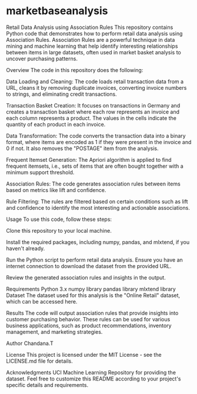 # marketbaseanalysis
Retail Data Analysis using Association Rules
This repository contains Python code that demonstrates how to perform retail data analysis using Association Rules. Association Rules are a powerful technique in data mining and machine learning that help identify interesting relationships between items in large datasets, often used in market basket analysis to uncover purchasing patterns.

Overview
The code in this repository does the following:

Data Loading and Cleaning: The code loads retail transaction data from a URL, cleans it by removing duplicate invoices, converting invoice numbers to strings, and eliminating credit transactions.

Transaction Basket Creation: It focuses on transactions in Germany and creates a transaction basket where each row represents an invoice and each column represents a product. The values in the cells indicate the quantity of each product in each invoice.

Data Transformation: The code converts the transaction data into a binary format, where items are encoded as 1 if they were present in the invoice and 0 if not. It also removes the "POSTAGE" item from the analysis.

Frequent Itemset Generation: The Apriori algorithm is applied to find frequent itemsets, i.e., sets of items that are often bought together with a minimum support threshold.

Association Rules: The code generates association rules between items based on metrics like lift and confidence.

Rule Filtering: The rules are filtered based on certain conditions such as lift and confidence to identify the most interesting and actionable associations.

Usage
To use this code, follow these steps:

Clone this repository to your local machine.

Install the required packages, including numpy, pandas, and mlxtend, if you haven't already.

Run the Python script to perform retail data analysis. Ensure you have an internet connection to download the dataset from the provided URL.

Review the generated association rules and insights in the output.

Requirements
Python 3.x
numpy library
pandas library
mlxtend library
Dataset
The dataset used for this analysis is the "Online Retail" dataset, which can be accessed here.

Results
The code will output association rules that provide insights into customer purchasing behavior. These rules can be used for various business applications, such as product recommendations, inventory management, and marketing strategies.

Author
Chandana.T

License
This project is licensed under the MIT License - see the LICENSE.md file for details.

Acknowledgments
UCI Machine Learning Repository for providing the dataset.
Feel free to customize this README according to your project's specific details and requirements.





